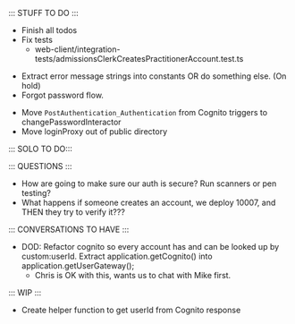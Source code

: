 ::: STUFF TO DO :::
- Finish all todos
- Fix tests
  - web-client/integration-tests/admissionsClerkCreatesPractitionerAccount.test.ts
+ Extract error message strings into constants OR do something else. (On hold)
+ Forgot password flow.
- Move `PostAuthentication_Authentication` from Cognito triggers to changePasswordInteractor
- Move loginProxy out of public directory

::: SOLO TO DO:::


::: QUESTIONS :::

- How are going to make sure our auth is secure? Run scanners or pen testing? 
- What happens if someone creates an account, we deploy 10007, and THEN they try to verify it???


::: CONVERSATIONS TO HAVE :::
- DOD:  Refactor cognito so every account has and can be looked up by custom:userId. Extract application.getCognito() into application.getUserGateway();
  - Chris is OK with this, wants us to chat with Mike first.
  
::: WIP :::
- Create helper function to get userId from Cognito response